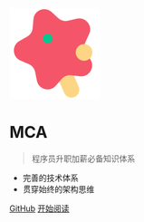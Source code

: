 ![logo](_media/star.svg)

# MCA

> 程序员升职加薪必备知识体系

- 完善的技术体系
- 贯穿始终的架构思维

[GitHub](<https://github.com/txazoc/mca>)
<a href="http://www.txazo.com/mca/#/homepage">开始阅读</a>